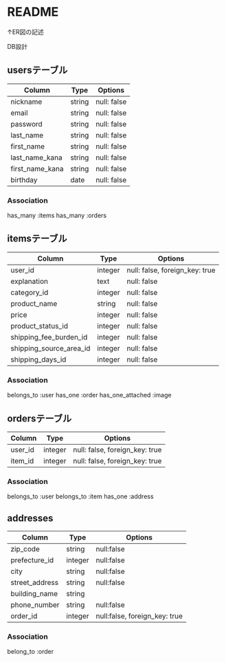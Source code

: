 # README


↑ER図の記述

DB設計

## usersテーブル

| Column   | Type   | Options |
| -----    | ----   | ------- |
| nickname | string | null: false |
| email    | string | null: false |
| password | string | null: false | 
| last_name | string | null: false |
| first_name | string | null: false |
| last_name_kana | string | null: false |
| first_name_kana | string | null: false |
| birthday        | date    | null: false |

### Association

has_many :items
has_many :orders

## itemsテーブル

|Column             |Type     |Options|
|-------------------|---------|-------|
|user_id            | integer | null: false, foreign_key: true |
|explanation        | text    | null: false |
|category_id        | integer | null: false |
|product_name       | string  | null: false |
|price              | integer | null: false |
|product_status_id  | integer | null: false |
|shipping_fee_burden_id| integer | null: false |
|shipping_source_area_id| integer | null: false |
|shipping_days_id      | integer | null: false |


### Association

belongs_to :user
has_one :order
has_one_attached :image

## ordersテーブル

|Column |Type   |Options|
|-------|-------|-------|
|user_id|integer|null: false, foreign_key: true|
|item_id|integer|null: false, foreign_key: true|

### Association
belongs_to :user
belongs_to :item
has_one :address

## addresses
|Column        | Type        |Options|
|--------------|-------------|-------|
|zip_code      | string      |null:false|
|prefecture_id | integer     |null:false|
|city          | string      |null:false|
|street_address| string      |null:false|
|building_name | string      |          |
|phone_number  | string      |null:false|
|order_id      |integer      |null:false, foreign_key: true|

### Association
belong_to :order